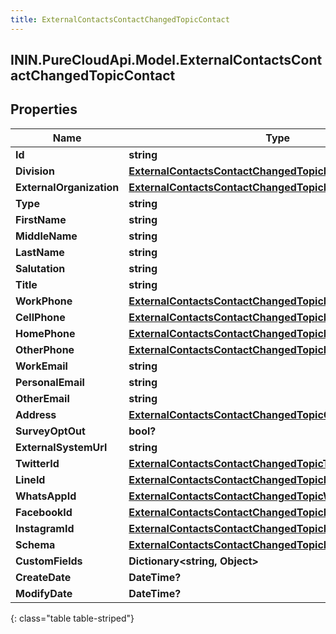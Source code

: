 ```yaml
---
title: ExternalContactsContactChangedTopicContact
---
```

## ININ.PureCloudApi.Model.ExternalContactsContactChangedTopicContact

## Properties

|Name | Type | Description | Notes|
|------------ | ------------- | ------------- | -------------|
| **Id** | **string** |  | [optional] |
| **Division** | [**ExternalContactsContactChangedTopicDivision**](ExternalContactsContactChangedTopicDivision.html) |  | [optional] |
| **ExternalOrganization** | [**ExternalContactsContactChangedTopicExternalOrganization**](ExternalContactsContactChangedTopicExternalOrganization.html) |  | [optional] |
| **Type** | **string** |  | [optional] |
| **FirstName** | **string** |  | [optional] |
| **MiddleName** | **string** |  | [optional] |
| **LastName** | **string** |  | [optional] |
| **Salutation** | **string** |  | [optional] |
| **Title** | **string** |  | [optional] |
| **WorkPhone** | [**ExternalContactsContactChangedTopicPhoneNumber**](ExternalContactsContactChangedTopicPhoneNumber.html) |  | [optional] |
| **CellPhone** | [**ExternalContactsContactChangedTopicPhoneNumber**](ExternalContactsContactChangedTopicPhoneNumber.html) |  | [optional] |
| **HomePhone** | [**ExternalContactsContactChangedTopicPhoneNumber**](ExternalContactsContactChangedTopicPhoneNumber.html) |  | [optional] |
| **OtherPhone** | [**ExternalContactsContactChangedTopicPhoneNumber**](ExternalContactsContactChangedTopicPhoneNumber.html) |  | [optional] |
| **WorkEmail** | **string** |  | [optional] |
| **PersonalEmail** | **string** |  | [optional] |
| **OtherEmail** | **string** |  | [optional] |
| **Address** | [**ExternalContactsContactChangedTopicContactAddress**](ExternalContactsContactChangedTopicContactAddress.html) |  | [optional] |
| **SurveyOptOut** | **bool?** |  | [optional] |
| **ExternalSystemUrl** | **string** |  | [optional] |
| **TwitterId** | [**ExternalContactsContactChangedTopicTwitterId**](ExternalContactsContactChangedTopicTwitterId.html) |  | [optional] |
| **LineId** | [**ExternalContactsContactChangedTopicLineId**](ExternalContactsContactChangedTopicLineId.html) |  | [optional] |
| **WhatsAppId** | [**ExternalContactsContactChangedTopicWhatsAppId**](ExternalContactsContactChangedTopicWhatsAppId.html) |  | [optional] |
| **FacebookId** | [**ExternalContactsContactChangedTopicFacebookId**](ExternalContactsContactChangedTopicFacebookId.html) |  | [optional] |
| **InstagramId** | [**ExternalContactsContactChangedTopicInstagramId**](ExternalContactsContactChangedTopicInstagramId.html) |  | [optional] |
| **Schema** | [**ExternalContactsContactChangedTopicDataSchema**](ExternalContactsContactChangedTopicDataSchema.html) |  | [optional] |
| **CustomFields** | **Dictionary&lt;string, Object&gt;** |  | [optional] |
| **CreateDate** | **DateTime?** |  | [optional] |
| **ModifyDate** | **DateTime?** |  | [optional] |
{: class="table table-striped"}


